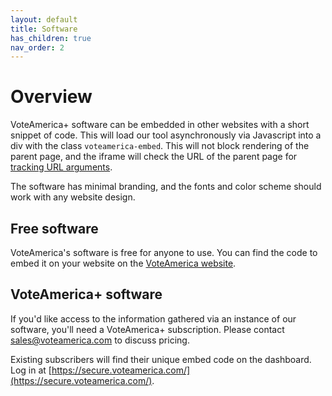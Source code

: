 ```yaml
---
layout: default
title: Software
has_children: true
nav_order: 2
---
```


# Overview

VoteAmerica+ software can be embedded in other websites with a short snippet of code. This will load our tool asynchronously via Javascript into a div with the class `voteamerica-embed`. This will not block rendering of the parent page, and the iframe will check the URL of the parent page for [tracking URL arguments](/toolset/tracking/).

The software has minimal branding, and the fonts and color scheme should work with any website design.

## Free software

VoteAmerica's software is free for anyone to use. You can find the code to embed it on your website on the [VoteAmerica website](https://www.voteamerica.com/embeds/).

## VoteAmerica+ software

If you'd like access to the information gathered via an instance of our software, you'll need a VoteAmerica+ subscription.  Please contact [sales@voteamerica.com](mailto:sales@voteamerica.com) to discuss pricing.

Existing subscribers will find their unique embed code on the dashboard. Log in at [https://secure.voteamerica.com/](https://secure.voteamerica.com/).
